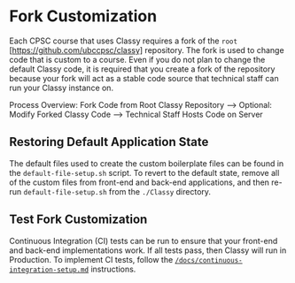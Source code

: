 # Fork Customization

Each CPSC course that uses Classy requires a fork of the `root` [https://github.com/ubccpsc/classy] repository. The fork is used to change code that is custom to a course. Even if you do not plan to change the default Classy code, it is required that you create a fork of the repository because your fork will act as a stable code source that technical staff can run your Classy instance on.

Process Overview: Fork Code from Root Classy Repository --> Optional: Modify Forked Classy Code --> Technical Staff Hosts Code on Server

## Restoring Default Application State

The default files used to create the custom boilerplate files can be found in the `default-file-setup.sh` script. To revert to the default state, remove all of the custom files from front-end and back-end applications, and then re-run `default-file-setup.sh` from the `./Classy` directory.

## Test Fork Customization

Continuous Integration (CI) tests can be run to ensure that your front-end and back-end implementations work. If all tests pass, then Classy will run in Production. To implement CI tests, follow the [`/docs/continuous-integration-setup.md`](/docs/continuous-integration-setup.md) instructions.
